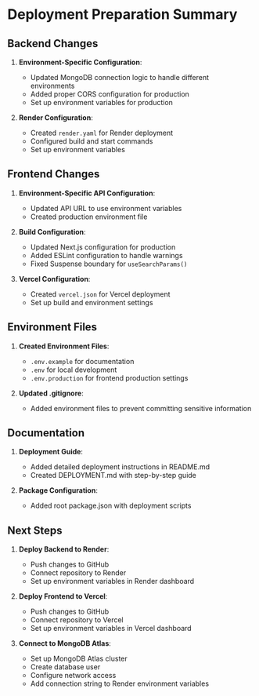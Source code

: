 # Deployment Preparation Summary

## Backend Changes

1. **Environment-Specific Configuration**:
   - Updated MongoDB connection logic to handle different environments
   - Added proper CORS configuration for production
   - Set up environment variables for production

2. **Render Configuration**:
   - Created `render.yaml` for Render deployment
   - Configured build and start commands
   - Set up environment variables

## Frontend Changes

1. **Environment-Specific API Configuration**:
   - Updated API URL to use environment variables
   - Created production environment file

2. **Build Configuration**:
   - Updated Next.js configuration for production
   - Added ESLint configuration to handle warnings
   - Fixed Suspense boundary for `useSearchParams()`

3. **Vercel Configuration**:
   - Created `vercel.json` for Vercel deployment
   - Set up build and environment settings

## Environment Files

1. **Created Environment Files**:
   - `.env.example` for documentation
   - `.env` for local development
   - `.env.production` for frontend production settings

2. **Updated .gitignore**:
   - Added environment files to prevent committing sensitive information

## Documentation

1. **Deployment Guide**:
   - Added detailed deployment instructions in README.md
   - Created DEPLOYMENT.md with step-by-step guide

2. **Package Configuration**:
   - Added root package.json with deployment scripts

## Next Steps

1. **Deploy Backend to Render**:
   - Push changes to GitHub
   - Connect repository to Render
   - Set up environment variables in Render dashboard

2. **Deploy Frontend to Vercel**:
   - Push changes to GitHub
   - Connect repository to Vercel
   - Set up environment variables in Vercel dashboard

3. **Connect to MongoDB Atlas**:
   - Set up MongoDB Atlas cluster
   - Create database user
   - Configure network access
   - Add connection string to Render environment variables 